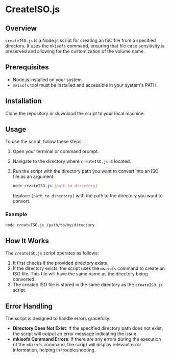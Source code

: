 # CreateISO.js

## Overview
`createISO.js` is a Node.js script for creating an ISO file from a specified directory. It uses the `mkisofs` command, ensuring that file case sensitivity is preserved and allowing for the customization of the volume name.

## Prerequisites
- Node.js installed on your system.
- `mkisofs` tool must be installed and accessible in your system's PATH.

## Installation
Clone the repository or download the script to your local machine.

## Usage
To use the script, follow these steps:

1. Open your terminal or command prompt.
2. Navigate to the directory where `createISO.js` is located.
3. Run the script with the directory path you want to convert into an ISO file as an argument.

   ```bash
   node createISO.js [path_to_directory]
   ```

   Replace `[path_to_directory]` with the path to the directory you want to convert.

### Example
   ```bash
   node createISO.js /path/to/my/directory
   ```

## How It Works
The `createISO.js` script operates as follows:
1. It first checks if the provided directory exists.
2. If the directory exists, the script uses the `mkisofs` command to create an ISO file. This file will have the same name as the directory being converted.
3. The created ISO file is stored in the same directory as the `createISO.js` script.

## Error Handling
The script is designed to handle errors gracefully:
- **Directory Does Not Exist**: If the specified directory path does not exist, the script will output an error message indicating the issue.
- **mkisofs Command Errors**: If there are any errors during the execution of the `mkisofs` command, the script will display relevant error information, helping in troubleshooting.
